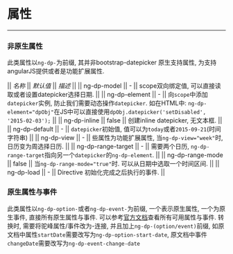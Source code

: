 # 属性
***

### 非原生属性

此类属性以`ng-dp-`为前缀, 其并非bootstrap-datepicker 原生支持属性, 为支持angularJS提供或者是功能扩展属性.

|| *名称* || *默认值* || *描述* ||
|| ng-dp-model || - || scope双向绑定值, 可以直接读取或者设置datepicker选择日期. ||
|| ng-dp-element || - || 向`scope`中添加`datepicker`实例, 防止我们需要动态操作`datepicker`. 如在HTML中: `ng-dp-element="dpObj"`在JS中可以直接使用`dpObj.datepicker('setDisabled', '2015-02-03');` ||
|| ng-dp-inline || false || 创建inline datepicker, 无文本框. ||
|| ng-dp-default || - || `datepicker`初始值, 值可以为`today`或者`2015-09-21`(时间字符串) ||
|| ng-dp-view || - || 些属性为功能扩展属性, 当`ng-dp-view="week"`时, 日历变为周选择日历. ||
|| ng-dp-range-target || - || 需要两个日历, `ng-dp-range-target`指向另一个`datepicker`的`ng-dp-element`. ||
|| ng-dp-range-mode || false || 当`ng-dp-range-mode="true"`时. 可以从日期中选取一个时间区间. ||
|| ng-dp-load || - || Directive 初始化完成之后执行的事件. ||



### 原生属性与事件

此类属性以`ng-dp-option-`或者`ng-dp-event-`为前缀, 一个表示原生属性, 一个为原生事件, 直接所有原生属性与事件. 可以参考[官方文档](http://bootstrap-datepicker.readthedocs.org/en/latest/)查看所有可用属性与事件. 转换时, 需要将驼峰属性/事件改为-连接, 并且加上`ng-dp-(option/event)`前缀, 如原文档中属性`startDate`需要改写为`ng-dp-option-start-date`, 原文档中事件`changeDate`需要改写为`ng-dp-event-change-date`
